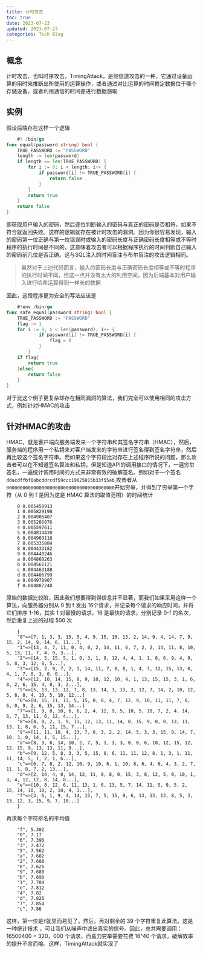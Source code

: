 ```yaml
---
title: 计时攻击
toc: true
date: 2023-07-23
updated: 2023-07-23
categories: Tech Blog
---
```


## 概念

计时攻击，也叫时序攻击，TimingAttack，是侧信道攻击的一种，它通过设备运算的用时来推断出所使用的运算操作，或者通过对比运算的时间推定数据位于哪个存储设备，或者利用通信的时间差进行数据窃取
<!--more-->

## 实例

假设后端存在这样一个逻辑

```Go
    #! /bin/go
func equal(password string) bool {
    TRUE_PASSWORD := "PASSWORD"
    length := len(password)
    if length == len(TRUE_PASSWORD) {
        for i := 0; i < length; i++ {
            if password[i] != TRUE_PASSWORD[i] {
                return false
            }
        }
        return true
    }
    return false
}
```

即获取用户输入的密码，然后逐位判断输入的密码与真正的密码是否相符，如果不符合就返回失败。这样的逻辑就存在被计时攻击的漏洞。因为你很容易发现，输入的密码第一位正确与第一位错误时或输入的密码长度与正确密码长度相等或不等时程序的执行时间是不同的，这意味着攻击者可以根据程序执行的时间判断自己输入的密码前几位是否正确。这与SQL注入的时间盲注与布尔盲注的攻击逻辑相同。
>虽然对于上述代码而言，输入的密码长度与正确密码长度相等或不等时程序的执行时间不同，但这一点并没有太大的利用空间，因为后端基本对用户输入进行哈希运算得到一样长的数据

因此，这段程序更为安全的写法应该是

```Go
    #!env /bin/go
func safe_equal(password string) bool {
    TRUE_PASSWORD := "PASSWORD"
    flag := 1
    for i := 0; i < len(password); i++ {
            if password[i] != TRUE_PASSWORD[i] {
                flag = 0
            }
        }
    if flag{
        return true
    }else{
        return false
    }
}
```

对于比这个例子更复杂却存在相同漏洞的算法，我们完全可以使用相同的攻击方式，例如针对HMAC的攻击

## 针对HMAC的攻击

HMAC，就是客户端向服务端发来一个字符串和其签名字符串（HMAC），然后，服务端的程序用一个私钥来对客户端发来的字符串进行签名得到签名字符串，然后再比较这个签名字符串。而如果这个字符段比对存在上述程序所说的问题，那么攻击者可以在不知道签名算法和私钥，但是知道API的调用接口的情况下，一遍穷举签名，一遍统计调用时间的方式来非常有效的破解签名。例如对于一个签名`ddacdffbf0abcddrcdf59ccc19625015b33f55ab`,攻击者从`0000000000000000000000000000000000000000`开始穷举，并得到了穷举第一个字符（从 0 到 f 是因为这是 HMAC 算法的取值范围）的时间统计

```plaintext
    0 0.005450913
    1 0.005829198
    2 0.004905407
    3 0.005286876
    4 0.005597611
    5 0.004814430
    6 0.004969118
    7 0.005335884
    8 0.004433182
    9 0.004440246
    a 0.004860263
    b 0.004561121
    c 0.004463188
    d 0.004406799
    e 0.004978907
    f 0.004887240
```

原始的数据比较脏，因此我们想要得到得信息并不显著，而我们如果采用这样一个算法，向服务器分别从 0 到 f 发出 16个请求，并记录每个请求的响应时间，并将它们排序 1-16，其实 1 对最慢的请求，16 是最快的请求，分别记录 0-f 的名次，然后重复上述的过程 500 次

```plaintext
    {
    "0"=>[7, 1, 3, 3, 15, 5, 4, 9, 15, 10, 13, 2, 14, 9, 4, 14, 7, 9, 15, 2, 14, 9, 14, 6, 11...],
    "1"=>[13, 4, 7, 11, 0, 4, 0, 2, 14, 11, 6, 7, 2, 2, 14, 11, 8, 10, 5, 13, 11, 7, 4, 9, 3...],
    "2"=>[14, 5, 15, 5, 1, 0, 3, 1, 9, 12, 4, 4, 1, 1, 8, 6, 9, 4, 9, 5, 8, 3, 12, 8, 5...],
    "3"=>[15, 2, 9, 7, 2, 1, 14, 11, 7, 8, 8, 1, 4, 7, 12, 15, 13, 0, 4, 1, 7, 0, 3, 0, 0...],
    "4"=>[12, 10, 14, 15, 8, 9, 10, 12, 10, 4, 1, 13, 15, 15, 3, 1, 6, 8, 2, 6, 15, 4, 0, 3, 2...],
    "5"=>[5, 13, 13, 12, 7, 8, 13, 14, 3, 13, 2, 12, 7, 14, 2, 10, 12, 5, 8, 0, 4, 10, 5, 10, 12...]
    "6"=>[0, 15, 11, 13, 5, 15, 8, 8, 4, 7, 12, 9, 10, 11, 11, 7, 0, 6, 0, 9, 2, 6, 15, 13, 14...]
    "7"=>[1, 9, 0, 10, 6, 6, 2, 4, 12, 9, 5, 10, 5, 10, 7, 2, 4, 14, 6, 7, 13, 11, 6, 12, 4...],
    "8"=>[4, 0, 2, 1, 9, 11, 12, 13, 11, 14, 0, 15, 9, 0, 0, 13, 11, 13, 1, 8, 6, 5, 11, 15, 7...],
    "9"=>[11, 11, 10, 4, 13, 7, 6, 3, 2, 2, 14, 5, 3, 3, 15, 9, 14, 7, 10, 3, 0, 14, 1, 5, 15...],
    "a"=>[8, 3, 6, 14, 10, 2, 7, 5, 1, 3, 3, 0, 0, 6, 10, 12, 15, 12, 12, 15, 9, 13, 13, 11, 9...],
    "b"=>[9, 12, 5, 8, 3, 3, 5, 15, 0, 6, 11, 11, 12, 8, 1, 3, 1, 11, 11, 14, 5, 1, 2, 1, 6...],
    "c"=>[6, 7, 8, 2, 12, 10, 9, 10, 6, 1, 10, 8, 6, 4, 6, 4, 3, 2, 7, 11, 1, 8, 7, 2, 13...],
    "d"=>[2, 14, 4, 0, 14, 12, 11, 0, 8, 0, 15, 3, 8, 12, 5, 0, 10, 1, 3, 4, 12, 12, 8, 14, 8...],
    "e"=>[10, 8, 12, 6, 11, 13, 1, 6, 13, 5, 7, 14, 11, 5, 9, 5, 2, 15, 14, 10, 10, 2, 10, 4, 1...],
    "f"=>[3, 6, 1, 9, 4, 14, 15, 7, 5, 15, 9, 6, 13, 13, 13, 8, 5, 3, 13, 12, 3, 15, 9, 7, 10...]
    }
```

再求每个字符排名的平均值

```plaintext
    "f", 5.302
    "0", 7.17
    "6", 7.396
    "3", 7.472
    "5", 7.562
    "a", 7.602
    "2", 7.608
    "8", 7.626
    "9", 7.688
    "b", 7.698
    "1", 7.704
    "e", 7.812
    "4", 7.82
    "d", 7.826
    "7", 7.854
    "c", 7.86
```

这样，第一位是`f`就显而易见了。然后，再对剩余的 39 个字符重复此算法。这是一种统计技术 ，可让我们从噪声中滤出真实的信号。因此，总共需要调用：16500400 = 320，000 个请求，而蛮力穷举需要花费 16^40 个请求，破解效率的提升不言而喻。这样，TimingAttack就实现了
